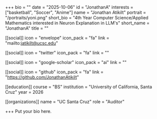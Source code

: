 +++
bio = ""
date = "2025-10-06"
id = "JonathanA"
interests = ["basketball", "Soccer", "Anime"]
name = "Jonathan Atikilt"
portrait = "/portraits/yoni.png"
short_bio = "4th Year Computer Science/Applied Mathematics interested in Neuron Explanation in LLM's"
short_name = "JonathanA"
title = ""

[[social]]
    icon = "envelope"
    icon_pack = "fa"
    link = "mailto:jatikilt@ucsc.edu"

[[social]]
    icon = "twitter"
    icon_pack = "fa"
    link = ""

[[social]]
    icon = "google-scholar"
    icon_pack = "ai"
    link = ""

[[social]]
    icon = "github"
    icon_pack = "fa"
    link = "https://github.com/JonathanAtikilt"

[[education]]
    course = "BS"
    institution = "University of California, Santa Cruz"
    year = 2026
    
[[organizations]]
    name = "UC Santa Cruz"
    role = "Auditor"

+++
Put your bio here.
